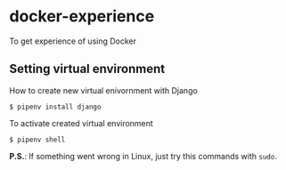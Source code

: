 # docker-experience
To get experience of using Docker

## Setting virtual environment
How to create new virtual enivornment with Django

`$ pipenv install django`

To activate created virtual environment

`$ pipenv shell`

**P.S.**: If something went wrong in Linux, just try this commands with `sudo`.
